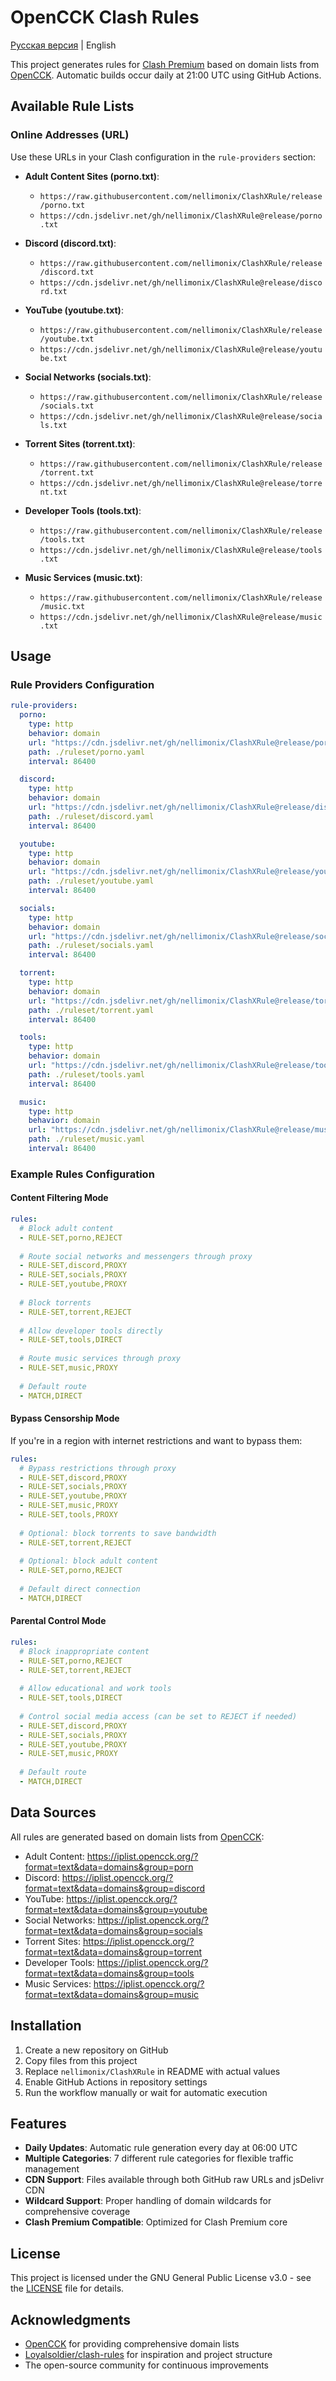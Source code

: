 # OpenCCK Clash Rules

[Русская версия](README_RU.md) | English

This project generates rules for [Clash Premium](https://github.com/Dreamacro/clash/releases/tag/premium) based on domain lists from [OpenCCK](https://iplist.opencck.org/). Automatic builds occur daily at 21:00 UTC using GitHub Actions.

## Available Rule Lists

### Online Addresses (URL)

Use these URLs in your Clash configuration in the `rule-providers` section:

- **Adult Content Sites (porno.txt)**:
  - `https://raw.githubusercontent.com/nellimonix/ClashXRule/release/porno.txt`
  - `https://cdn.jsdelivr.net/gh/nellimonix/ClashXRule@release/porno.txt`

- **Discord (discord.txt)**:
  - `https://raw.githubusercontent.com/nellimonix/ClashXRule/release/discord.txt`
  - `https://cdn.jsdelivr.net/gh/nellimonix/ClashXRule@release/discord.txt`

- **YouTube (youtube.txt)**:
  - `https://raw.githubusercontent.com/nellimonix/ClashXRule/release/youtube.txt`
  - `https://cdn.jsdelivr.net/gh/nellimonix/ClashXRule@release/youtube.txt`

- **Social Networks (socials.txt)**:
  - `https://raw.githubusercontent.com/nellimonix/ClashXRule/release/socials.txt`
  - `https://cdn.jsdelivr.net/gh/nellimonix/ClashXRule@release/socials.txt`

- **Torrent Sites (torrent.txt)**:
  - `https://raw.githubusercontent.com/nellimonix/ClashXRule/release/torrent.txt`
  - `https://cdn.jsdelivr.net/gh/nellimonix/ClashXRule@release/torrent.txt`

- **Developer Tools (tools.txt)**:
  - `https://raw.githubusercontent.com/nellimonix/ClashXRule/release/tools.txt`
  - `https://cdn.jsdelivr.net/gh/nellimonix/ClashXRule@release/tools.txt`

- **Music Services (music.txt)**:
  - `https://raw.githubusercontent.com/nellimonix/ClashXRule/release/music.txt`
  - `https://cdn.jsdelivr.net/gh/nellimonix/ClashXRule@release/music.txt`

## Usage

### Rule Providers Configuration

```yaml
rule-providers:
  porno:
    type: http
    behavior: domain
    url: "https://cdn.jsdelivr.net/gh/nellimonix/ClashXRule@release/porno.txt"
    path: ./ruleset/porno.yaml
    interval: 86400

  discord:
    type: http
    behavior: domain
    url: "https://cdn.jsdelivr.net/gh/nellimonix/ClashXRule@release/discord.txt"
    path: ./ruleset/discord.yaml
    interval: 86400

  youtube:
    type: http
    behavior: domain
    url: "https://cdn.jsdelivr.net/gh/nellimonix/ClashXRule@release/youtube.txt"
    path: ./ruleset/youtube.yaml
    interval: 86400

  socials:
    type: http
    behavior: domain
    url: "https://cdn.jsdelivr.net/gh/nellimonix/ClashXRule@release/socials.txt"
    path: ./ruleset/socials.yaml
    interval: 86400

  torrent:
    type: http
    behavior: domain
    url: "https://cdn.jsdelivr.net/gh/nellimonix/ClashXRule@release/torrent.txt"
    path: ./ruleset/torrent.yaml
    interval: 86400

  tools:
    type: http
    behavior: domain
    url: "https://cdn.jsdelivr.net/gh/nellimonix/ClashXRule@release/tools.txt"
    path: ./ruleset/tools.yaml
    interval: 86400

  music:
    type: http
    behavior: domain
    url: "https://cdn.jsdelivr.net/gh/nellimonix/ClashXRule@release/music.txt"
    path: ./ruleset/music.yaml
    interval: 86400
```

### Example Rules Configuration

#### Content Filtering Mode

```yaml
rules:
  # Block adult content
  - RULE-SET,porno,REJECT
  
  # Route social networks and messengers through proxy
  - RULE-SET,discord,PROXY
  - RULE-SET,socials,PROXY
  - RULE-SET,youtube,PROXY
  
  # Block torrents
  - RULE-SET,torrent,REJECT
  
  # Allow developer tools directly
  - RULE-SET,tools,DIRECT
  
  # Route music services through proxy
  - RULE-SET,music,PROXY
  
  # Default route
  - MATCH,DIRECT
```

#### Bypass Censorship Mode

If you're in a region with internet restrictions and want to bypass them:

```yaml
rules:
  # Bypass restrictions through proxy
  - RULE-SET,discord,PROXY
  - RULE-SET,socials,PROXY
  - RULE-SET,youtube,PROXY
  - RULE-SET,music,PROXY
  - RULE-SET,tools,PROXY
  
  # Optional: block torrents to save bandwidth
  - RULE-SET,torrent,REJECT
  
  # Optional: block adult content
  - RULE-SET,porno,REJECT
  
  # Default direct connection
  - MATCH,DIRECT
```

#### Parental Control Mode

```yaml
rules:
  # Block inappropriate content
  - RULE-SET,porno,REJECT
  - RULE-SET,torrent,REJECT
  
  # Allow educational and work tools
  - RULE-SET,tools,DIRECT
  
  # Control social media access (can be set to REJECT if needed)
  - RULE-SET,discord,PROXY
  - RULE-SET,socials,PROXY
  - RULE-SET,youtube,PROXY
  - RULE-SET,music,PROXY
  
  # Default route
  - MATCH,DIRECT
```

## Data Sources

All rules are generated based on domain lists from [OpenCCK](https://iplist.opencck.org/):

- Adult Content: https://iplist.opencck.org/?format=text&data=domains&group=porn
- Discord: https://iplist.opencck.org/?format=text&data=domains&group=discord
- YouTube: https://iplist.opencck.org/?format=text&data=domains&group=youtube
- Social Networks: https://iplist.opencck.org/?format=text&data=domains&group=socials
- Torrent Sites: https://iplist.opencck.org/?format=text&data=domains&group=torrent
- Developer Tools: https://iplist.opencck.org/?format=text&data=domains&group=tools
- Music Services: https://iplist.opencck.org/?format=text&data=domains&group=music

## Installation

1. Create a new repository on GitHub
2. Copy files from this project
3. Replace `nellimonix/ClashXRule` in README with actual values
4. Enable GitHub Actions in repository settings
5. Run the workflow manually or wait for automatic execution

## Features

- **Daily Updates**: Automatic rule generation every day at 06:00 UTC
- **Multiple Categories**: 7 different rule categories for flexible traffic management
- **CDN Support**: Files available through both GitHub raw URLs and jsDelivr CDN
- **Wildcard Support**: Proper handling of domain wildcards for comprehensive coverage
- **Clash Premium Compatible**: Optimized for Clash Premium core

## License

This project is licensed under the GNU General Public License v3.0 - see the [LICENSE](LICENSE) file for details.

## Acknowledgments

- [OpenCCK](https://iplist.opencck.org/) for providing comprehensive domain lists
- [Loyalsoldier/clash-rules](https://github.com/Loyalsoldier/clash-rules) for inspiration and project structure
- The open-source community for continuous improvements